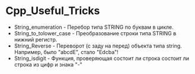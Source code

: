 # Cpp_Useful_Tricks

- String_enumeration - Перебор типа STRING по буквам в цикле.
- String_to_tolower_case - Преобразование строки типа STRING в нижний регистр.
- String_Reverse - Переворот (с заду на перед) объекта типа string. Например, было "abcdE", стало "Edcba"!
- String_isdigit - Функция, проверяющая состоит ли строка состоит ли строка из цифр и знака "-"
